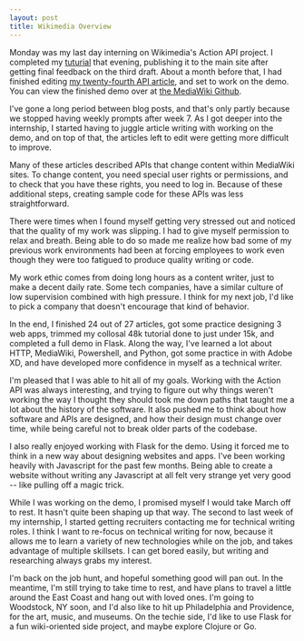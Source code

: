 ```yaml
---
layout: post
title: Wikimedia Overview
---
```


Monday was my last day interning on Wikimedia's Action API project. I completed my [tuturial](https://www.mediawiki.org/wiki/API:Picture_of_the_day_viewer) that evening, publishing it to the main site after getting final feedback on the third draft. About a month before that, I had finished editing [my twenty-fourth API article](https://www.mediawiki.org/wiki/API:Usercontribs), and set to work on the demo. You can view the finished demo over at [the MediaWiki Github](https://github.com/wikimedia/MediaWiki-Action-API-Code-Samples/tree/master/python/demos/picture-of-the-day-viewer).

I've gone a long period between blog posts, and that's only partly because we stopped having weekly prompts after week 7. As I got deeper into the internship, I started having to juggle article writing with working on the demo, and on top of that, the articles left to edit were getting more difficult to improve. 

Many of these articles described APIs that change content within MediaWiki sites. To change content, you need special user rights or permissions, and to check that you have these rights, you need to log in. Because of these additional steps, creating sample code for these APIs was less straightforward. 

There were times when I found myself getting very stressed out and noticed that the quality of my work was slipping. I had to give myself permission to relax and breath. Being able to do so made me realize how bad some of my previous work environments had been at forcing employees to work even though they were too fatigued to produce quality writing or code. 

My work ethic comes from doing long hours as a content writer, just to make a decent daily rate. Some tech companies, have a similar culture of low supervision combined with high pressure. I think for my next job, I'd like to pick a company that doesn't encourage that kind of behavior.

In the end, I finished 24 out of 27 articles, got some practice designing 3 web apps, trimmed my collosal 48k tutorial done to just under 15k, and completed a full demo in Flask. Along the way, I've learned a lot about HTTP, MediaWiki, Powershell, and Python, got some practice in with Adobe XD, and have developed more confidence in myself as a technical writer.

I'm pleased that I was able to hit all of my goals. Working with the Action API was always interesting, and trying to figure out why things weren't working the way I thought they should took me down paths that taught me a lot about the history of the software. It also pushed me to think about how software and APIs are designed, and how their design must change over time, while being careful not to break older parts of the codebase.  

I also really enjoyed working with Flask for the demo. Using it forced me to think in a new way about designing websites and apps. I've been working heavily with Javascript for the past few months. Being able to create a website without writing any Javascript at all felt very strange yet very good -- like pulling off a magic trick. 

While I was working on the demo, I promised myself I would take March off to rest. It hasn't quite been shaping up that way. The second to last week of my internship, I started getting recruiters contacting me for technical writing roles. I think I want to re-focus on technical writing for now, because it allows me to learn a variety of new technologies while on the job, and takes advantage of multiple skillsets. I can get bored easily, but writing and researching always grabs my interest.

I'm back on the job hunt, and hopeful something good will pan out. In the meantime, I'm still trying to take time to rest, and have plans to travel a little around the East Coast and hang out with loved ones. I'm going to Woodstock, NY soon, and I'd also like to hit up Philadelphia and Providence, for the art, music, and museums. On the techie side, I'd like to use Flask for a fun wiki-oriented side project, and maybe explore Clojure or Go. 
